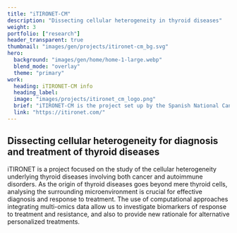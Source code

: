 ```yaml
---
title: "iTIRONET-CM"
description: "Dissecting cellular heterogeneity in thyroid diseases"
weight: 3
portfolio: ["research"]
header_transparent: true
thumbnail: "images/gen/projects/itironet-cm_bg.svg"
hero:
  background: "images/gen/home/home-1-large.webp"
  blend_mode: "overlay"
  theme: "primary"
work:
  heading: iTIRONET-CM info
  heading_label:
  image: "images/projects/itironet_cm_logo.png"
  brief: "iTIRONET-CM is the project set up by the Spanish National Cancer Research Center (CNIO), the Autonomous University of Madrid (UAM) and the Foundation for Biomedical Research of the Ramón y Cajal University Hospital to carry out the R&D activities program entitled \"Study of cellular heterogeneity and the immunological environment in thiorideal pathologies: cancer and autoimmune disease\" of the call for research programs in biomedicine 2022 of the Community of Madrid."
  link: "https://itironet.com/"
---
```


## Dissecting cellular heterogeneity for diagnosis and treatment of thyroid diseases

iTIRONET is a project focused on the study of the cellular heterogeneity underlying thyroid diseases involving both cancer and autoimmune disorders. As the origin of thyroid diseases goes beyond mere thyroid cells, analysing the surrounding microenvironment is crucial for effective diagnosis and response to treatment. The use of computational approaches integrating multi-omics data allow us to investigate biomarkers of response to treatment and resistance, and also to provide new rationale for alternative personalized treatments.
